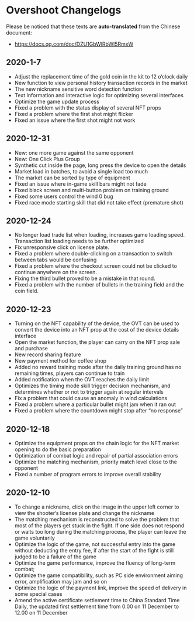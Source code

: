 # Overshoot Changelogs

Please be noticed that these texts are **auto-translated** from the Chinese document:

- https://docs.qq.com/doc/DZU1GbWlRbWl5RmxW

## 2020-1-7

- Adjust the replacement time of the gold coin in the kit to 12 o’clock daily
- New function to view personal history transaction records in the market
- The new nickname sensitive word detection function
- Text Information and interactive logic for optimizing several interfaces
- Optimize the game update process
- Fixed a problem with the status display of several NFT props
- Fixed a problem where the first shot might flicker
- Fixed an issue where the first shot might not work

## 2020-12-31

- New: one more game against the same opponent
- New: One Click Plus Group
- Synthetic cut inside the page, long press the device to open the details
- Market load in batches, to avoid a single load too much
- The market can be sorted by type of equipment
- Fixed an issue where in-game skill bars might not fade
- Fixed black screen and multi-button problem on training ground
- Fixed some users control the wind 0 bug
- Fixed race mode starting skill that did not take effect (premature shot)

## 2020-12-24

- No longer load trade list when loading, increases game loading speed. Transaction list loading needs to be further optimized
- Fix unresponsive click on license plate.
- Fixed a problem where double-clicking on a transaction to switch between tabs would be confusing
- Fixed a problem where the checkout screen could not be clicked to continue anywhere on the screen.
- Fixing the third bullet proved to be a mistake in that round.
- Fixed a problem with the number of bullets in the training field and the coin field.

## 2020-12-23

- Turning on the NFT capability of the device, the OVT can be used to convert the device into an NFT prop at the cost of the device details interface
- Open the market function, the player can carry on the NFT prop sale and purchase
- New record sharing feature
- New payment method for coffee shop
- Added no reward training mode after the daily training ground has no remaining times, players can continue to train
- Added notification when the OVT reaches the daily limit
- Optimizes the timing mode skill trigger decision mechanism, and determines whether or not to trigger again at regular intervals
- Fix a problem that could cause an anomaly in wind calculations
- Fixed a problem where a particular bullet might jam when it ran out
- Fixed a problem where the countdown might stop after “no response”

## 2020-12-18

- Optimize the equipment props on the chain logic for the NFT market opening to do the basic preparation
- Optimization of combat logic and repair of partial association errors
- Optimize the matching mechanism, priority match level close to the opponent
- Fixed a number of program errors to improve overall stability

## 2020-12-10

- To change a nickname, click on the image in the upper left corner to view the shooter’s license plate and change the nickname
- The matching mechanism is reconstructed to solve the problem that most of the players get stuck in the fight. If one side does not respond or waits too long during the matching process, the player can leave the game voluntarily
- Optimize the logic of the game, not successful entry into the game without deducting the entry fee, if after the start of the fight is still judged to be a failure of the game
- Optimize the game performance, improve the fluency of long-term combat;
- Optimize the game compatibility, such as PC side environment aiming error, amplification may jam and so on
- Optimize the logic of the payment link, improve the speed of delivery in some special cases
- Amend the active certificate settlement time to China Standard Time Daily, the updated first settlement time from 0.00 on 11 December to 12.00 on 11 December

